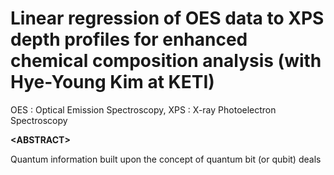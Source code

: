 # Linear regression of OES data to XPS depth profiles for enhanced chemical composition analysis (with Hye-Young Kim at KETI)
OES : Optical Emission Spectroscopy, XPS : X-ray Photoelectron Spectroscopy

**&lt;ABSTRACT&gt;**
<div align="justify"> 
  Quantum information built upon the concept of quantum bit (or qubit) deals
</div>
